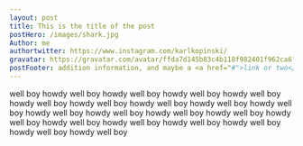 ```yaml
---
layout: post
title: This is the title of the post
postHero: /images/shark.jpg
Author: me
authortwitter: https://www.instagram.com/karlkopinski/
gravatar: https://gravatar.com/avatar/ffda7d145b83c4b118f982401f962ca6?s=150
postFooter: addition information, and maybe a <a href="#">link or two</a>
---
```


well boy howdy well boy howdy well boy howdy well boy howdy well boy howdy well boy howdy well boy howdy well boy howdy well boy howdy well boy howdy well boy howdy well boy howdy well boy howdy well boy howdy well boy howdy well boy howdy well boy howdy well boy howdy well boy howdy well boy howdy well boy
